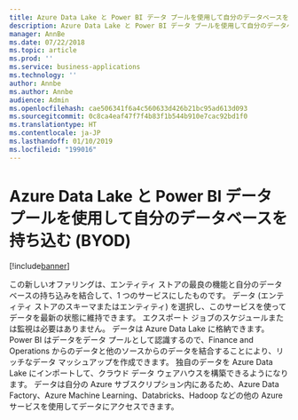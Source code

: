 ```yaml
---
title: Azure Data Lake と Power BI データ プールを使用して自分のデータベースを持ち込む (BYOD)
description: Azure Data Lake と Power BI データ プールを使用して自分のデータベースを持ち込む
manager: AnnBe
ms.date: 07/22/2018
ms.topic: article
ms.prod: ''
ms.service: business-applications
ms.technology: ''
author: Annbe
ms.author: Annbe
audience: Admin
ms.openlocfilehash: cae506341f6a4c560633d426b21bc95ad613d093
ms.sourcegitcommit: 0c8ca4eaf47f7f4b83f1b544b910e7cac92bd1f0
ms.translationtype: HT
ms.contentlocale: ja-JP
ms.lasthandoff: 01/10/2019
ms.locfileid: "199016"
---
```

#  <a name="bring-your-own-database-using-azure-data-lake-and-power-bi-data-pools-byod"></a>Azure Data Lake と Power BI データ プールを使用して自分のデータベースを持ち込む (BYOD)

[!include[banner](../../includes/banner.md)]

この新しいオファリングは、エンティティ ストアの最良の機能と自分のデータベースの持ち込みを結合して、1 つのサービスにしたものです。 データ (エンティティ ストアのスキーマまたはエンティティ) を選択し、このサービスを使ってデータを最新の状態に維持できます。 エクスポート ジョブのスケジュールまたは監視は必要はありません。 データは Azure Data Lake に格納できます。 Power BI はデータをデータ プールとして認識するので、Finance and Operations からのデータと他のソースからのデータを結合することにより、リッチなデータ マッシュアップを作成できます。 独自のデータを Azure Data Lake にインポートして、クラウド データ ウェアハウスを構築できるようになります。 データは自分の Azure サブスクリプション内にあるため、Azure Data Factory、Azure Machine Learning、Databricks、Hadoop などの他の Azure サービスを使用してデータにアクセスできます。


